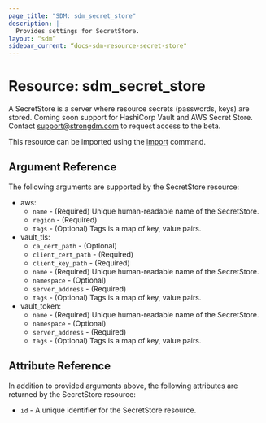 ```yaml
---
page_title: "SDM: sdm_secret_store"
description: |-
  Provides settings for SecretStore.
layout: “sdm”
sidebar_current: “docs-sdm-resource-secret-store"
---
```

# Resource: sdm_secret_store

A SecretStore is a server where resource secrets (passwords, keys) are stored. 
 Coming soon support for HashiCorp Vault and AWS Secret Store. Contact support@strongdm.com to request access to the beta.

This resource can be imported using the [import](https://www.terraform.io/docs/cli/commands/import.html) command.

## Argument Reference
The following arguments are supported by the SecretStore resource:
* aws:
	* `name` - (Required) Unique human-readable name of the SecretStore.
	* `region` - (Required) 
	* `tags` - (Optional) Tags is a map of key, value pairs.
* vault_tls:
	* `ca_cert_path` - (Optional) 
	* `client_cert_path` - (Required) 
	* `client_key_path` - (Required) 
	* `name` - (Required) Unique human-readable name of the SecretStore.
	* `namespace` - (Optional) 
	* `server_address` - (Required) 
	* `tags` - (Optional) Tags is a map of key, value pairs.
* vault_token:
	* `name` - (Required) Unique human-readable name of the SecretStore.
	* `namespace` - (Optional) 
	* `server_address` - (Required) 
	* `tags` - (Optional) Tags is a map of key, value pairs.
## Attribute Reference
In addition to provided arguments above, the following attributes are returned by the SecretStore resource:
* `id` - A unique identifier for the SecretStore resource.
